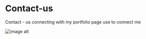 # Contact-us
Contact - us 
connecting with my portfolio page use to connect me

![image alt]((https://github.com/Bala-6478/Contact-us/blob/9b93ca8a051244551eaf5f2d9079bc56e7328ff4/Screenshot%20(31).png))
